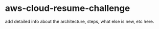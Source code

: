 # aws-cloud-resume-challenge

add detailed info about the architecture, steps, what else is new, etc here.